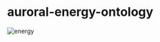# auroral-energy-ontology
![energy](https://github.com/oeg-upm/auroral-energy-ontology/blob/main/diagram/energy.png)
